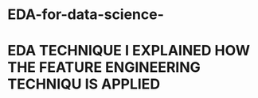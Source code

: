 # EDA-for-data-science-
# EDA TECHNIQUE I EXPLAINED HOW THE FEATURE ENGINEERING TECHNIQU IS APPLIED
